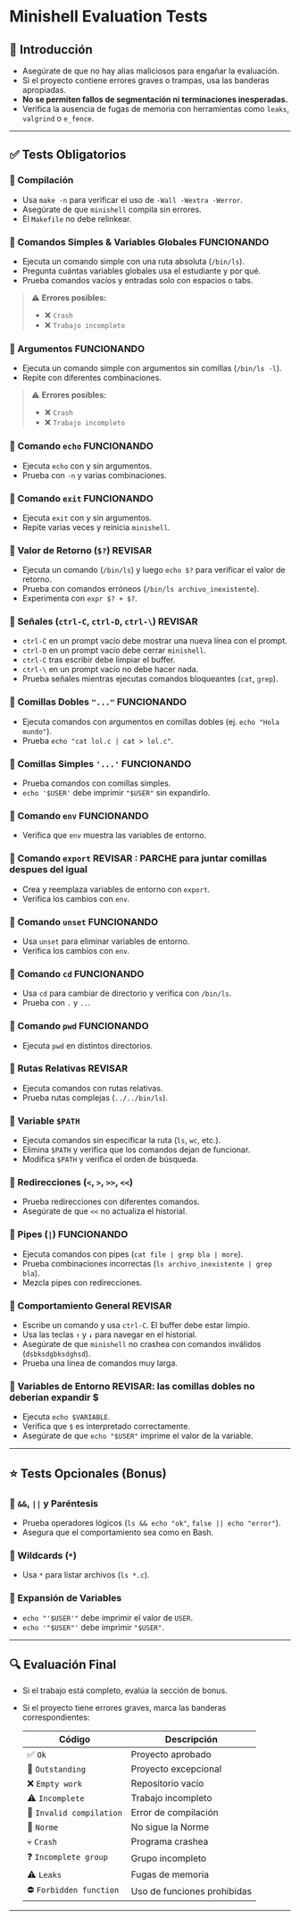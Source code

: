 <!-- *********************************************************************** -->
<!--                                                                         -->
<!--                                                      :::      ::::::::  -->
<!-- eval_sheet.md                                      :+:      :+:    :+:  -->
<!--                                                  +:+ +:+         +:+    -->
<!-- By: iubieta- <iubieta@student.42.fr>           +#+  +:+       +#+       -->
<!--                                              +#+#+#+#+#+   +#+          -->
<!-- Created: 2025/03/23 17:46:38 by iubieta-          #+#    #+#            -->
<!-- Updated: 2025/03/23 18:49:45 by iubieta-         ###   ########.fr      -->
<!--                                                                         -->
<!-- *********************************************************************** -->

# Minishell Evaluation Tests

## 📌 Introducción

- Asegúrate de que no hay alias maliciosos para engañar la evaluación.
- Si el proyecto contiene errores graves o trampas, usa las banderas apropiadas.
- **No se permiten fallos de segmentación ni terminaciones inesperadas.**
- Verifica la ausencia de fugas de memoria con herramientas como `leaks`, `valgrind` o `e_fence`.

---

## ✅ Tests Obligatorios

### 🔹 Compilación

- Usa `make -n` para verificar el uso de `-Wall -Wextra -Werror`.
- Asegúrate de que `minishell` compila sin errores.
- El `Makefile` no debe relinkear.

### 🔹 Comandos Simples & Variables Globales FUNCIONANDO

- Ejecuta un comando simple con una ruta absoluta (`/bin/ls`).
- Pregunta cuántas variables globales usa el estudiante y por qué.
- Prueba comandos vacíos y entradas solo con espacios o tabs.

> ⚠️ **Errores posibles:**  
> - ❌ `Crash`  
> - ❌ `Trabajo incompleto`

### 🔹 Argumentos FUNCIONANDO

- Ejecuta un comando simple con argumentos sin comillas (`/bin/ls -l`).
- Repite con diferentes combinaciones.

> ⚠️ **Errores posibles:**  
> - ❌ `Crash`  
> - ❌ `Trabajo incompleto`

### 🔹 Comando `echo` FUNCIONANDO

- Ejecuta `echo` con y sin argumentos.
- Prueba con `-n` y varias combinaciones.

### 🔹 Comando `exit` FUNCIONANDO

- Ejecuta `exit` con y sin argumentos.
- Repite varias veces y reinicia `minishell`.

### 🔹 Valor de Retorno (`$?`) REVISAR

- Ejecuta un comando (`/bin/ls`) y luego `echo $?` para verificar el valor de retorno.
- Prueba con comandos erróneos (`/bin/ls archivo_inexistente`).
- Experimenta con `expr $? + $?`.

### 🔹 Señales (`ctrl-C`, `ctrl-D`, `ctrl-\`) REVISAR

- `ctrl-C` en un prompt vacío debe mostrar una nueva línea con el prompt.
- `ctrl-D` en un prompt vacío debe cerrar `minishell`.
- `ctrl-C` tras escribir debe limpiar el buffer.
- `ctrl-\` en un prompt vacío no debe hacer nada.
- Prueba señales mientras ejecutas comandos bloqueantes (`cat`, `grep`).

### 🔹 Comillas Dobles `"..."` FUNCIONANDO

- Ejecuta comandos con argumentos en comillas dobles (ej. `echo "Hola mundo"`).
- Prueba `echo "cat lol.c | cat > lol.c"`.

### 🔹 Comillas Simples `'...'` FUNCIONANDO

- Prueba comandos con comillas simples.
- `echo '$USER'` debe imprimir `"$USER"` sin expandirlo.

### 🔹 Comando `env` FUNCIONANDO

- Verifica que `env` muestra las variables de entorno.

### 🔹 Comando `export` REVISAR : PARCHE para juntar comillas despues del igual

- Crea y reemplaza variables de entorno con `export`.
- Verifica los cambios con `env`.

### 🔹 Comando `unset` FUNCIONANDO

- Usa `unset` para eliminar variables de entorno.
- Verifica los cambios con `env`.

### 🔹 Comando `cd` FUNCIONANDO

- Usa `cd` para cambiar de directorio y verifica con `/bin/ls`.
- Prueba con `.` y `..`.

### 🔹 Comando `pwd` FUNCIONANDO

- Ejecuta `pwd` en distintos directorios.

### 🔹 Rutas Relativas REVISAR

- Ejecuta comandos con rutas relativas.
- Prueba rutas complejas (`../../bin/ls`).

### 🔹 Variable `$PATH`

- Ejecuta comandos sin especificar la ruta (`ls`, `wc`, etc.).
- Elimina `$PATH` y verifica que los comandos dejan de funcionar.
- Modifica `$PATH` y verifica el orden de búsqueda.

### 🔹 Redirecciones (`<`, `>`, `>>`, `<<`)

- Prueba redirecciones con diferentes comandos.
- Asegúrate de que `<<` no actualiza el historial.

### 🔹 Pipes (`|`) FUNCIONANDO

- Ejecuta comandos con pipes (`cat file | grep bla | more`).
- Prueba combinaciones incorrectas (`ls archivo_inexistente | grep bla`).
- Mezcla pipes con redirecciones.

### 🔹 Comportamiento General REVISAR

- Escribe un comando y usa `ctrl-C`. El buffer debe estar limpio.
- Usa las teclas `↑` y `↓` para navegar en el historial.
- Asegúrate de que `minishell` no crashea con comandos inválidos (`dsbksdgbksdghsd`).
- Prueba una línea de comandos muy larga.

### 🔹 Variables de Entorno REVISAR: las comillas dobles no deberian expandir $

- Ejecuta `echo $VARIABLE`.
- Verifica que `$` es interpretado correctamente.
- Asegúrate de que `echo "$USER"` imprime el valor de la variable.

---

## ⭐ Tests Opcionales (Bonus)

### 🔹 `&&`, `||` y Paréntesis

- Prueba operadores lógicos (`ls && echo "ok"`, `false || echo "error"`).
- Asegura que el comportamiento sea como en Bash.

### 🔹 Wildcards (`*`)

- Usa `*` para listar archivos (`ls *.c`).

### 🔹 Expansión de Variables

- `echo "'$USER'"` debe imprimir el valor de `USER`.
- `echo '"$USER"'` debe imprimir `"$USER"`.

---

## 🔍 Evaluación Final

- Si el trabajo está completo, evalúa la sección de bonus.
- Si el proyecto tiene errores graves, marca las banderas correspondientes:

  | Código | Descripción |
  |--------|------------|
  | ✅ `Ok` | Proyecto aprobado |
  | 🌟 `Outstanding` | Proyecto excepcional |
  | ❌ `Empty work` | Repositorio vacío |
  | ⚠️ `Incomplete` | Trabajo incompleto |
  | 🛑 `Invalid compilation` | Error de compilación |
  | 🚫 `Norme` | No sigue la Norme |
  | 💀 `Crash` | Programa crashea |
  | ❓ `Incomplete group` | Grupo incompleto |
  | ⚠️ `Leaks` | Fugas de memoria |
  | ⛔ `Forbidden function` | Uso de funciones prohibidas |

---
